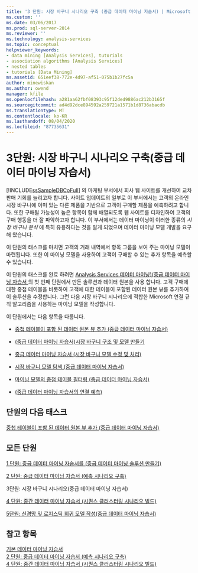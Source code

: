 ```yaml
---
title: '3 단원: 시장 바구니 시나리오 구축 (중급 데이터 마이닝 자습서) | Microsoft Docs'
ms.custom: ''
ms.date: 03/06/2017
ms.prod: sql-server-2014
ms.reviewer: ''
ms.technology: analysis-services
ms.topic: conceptual
helpviewer_keywords:
- data mining [Analysis Services], tutorials
- association algorithms [Analysis Services]
- nested tables
- tutorials [Data Mining]
ms.assetid: 651eef38-772e-4d97-af51-075b1b27fc5a
author: minewiskan
ms.author: owend
manager: kfile
ms.openlocfilehash: a281aa62fbf08393c95f12ded9886ac212b3165f
ms.sourcegitcommit: ad4d92dce894592a259721a1571b1d8736abacdb
ms.translationtype: MT
ms.contentlocale: ko-KR
ms.lasthandoff: 08/04/2020
ms.locfileid: "87735631"
---
```

# <a name="lesson-3-building-a-market-basket-scenario-intermediate-data-mining-tutorial"></a>3단원: 시장 바구니 시나리오 구축(중급 데이터 마이닝 자습서)
  [!INCLUDE[ssSampleDBCoFull](../includes/sssampledbcofull-md.md)] 의 마케팅 부서에서 회사 웹 사이트를 개선하여 교차 판매 기회를 늘리고자 합니다. 사이트 업데이트의 일부로 이 부서에서는 고객의 온라인 시장 바구니에 이미 있는 다른 제품을 기반으로 고객이 구매할 제품을 예측하려고 합니다. 또한 구매될 가능성이 높은 항목이 함께 배열되도록 웹 사이트를 디자인하여 고객의 구매 행동을 더 잘 파악하고자 합니다. 이 부서에서는 데이터 마이닝이 이러한 종류의 *시장 바구니 분석* 에 특히 유용하다는 것을 알게 되었으며 데이터 마이닝 모델 개발을 요구해 왔습니다.  
  
 이 단원의 태스크를 마치면 고객의 거래 내역에서 항목 그룹을 보여 주는 마이닝 모델이 마련됩니다. 또한 이 마이닝 모델을 사용하여 고객이 구매할 수 있는 추가 항목을 예측할 수 있습니다.  
  
 이 단원의 태스크를 완료 하려면 [Analysis Services 데이터 마이닝&#41;&#40;중급 데이터 마이닝 자습서 ](../../2014/tutorials/intermediate-data-mining-tutorial-analysis-services-data-mining.md)의 첫 번째 단원에서 만든 솔루션과 데이터 원본을 사용 합니다. 고객 구매에 대한 중첩 테이블을 비롯하여 고객에 대한 테이블이 포함된 데이터 원본 뷰를 추가하여 이 솔루션을 수정합니다.  그런 다음 시장 바구니 시나리오에 적합한 Microsoft 연결 규칙 알고리즘을 사용하는 마이닝 모델을 작성합니다.  
  
 이 단원에서는 다음 항목을 다룹니다.  
  
-   [중첩 테이블이 포함 된 데이터 원본 뷰 추가 &#40;중급 데이터 마이닝 자습서&#41;](../../2014/tutorials/adding-a-data-source-view-with-nested-tables-intermediate-data-mining-tutorial.md)  
  
-   [&#40;중급 데이터 마이닝 자습서&#41;시장 바구니 구조 및 모델 만들기](../../2014/tutorials/creating-a-market-basket-structure-and-model-intermediate-data-mining-tutorial.md)  
  
-   [중급 데이터 마이닝 자습서 &#40;시장 바구니 모델 수정 및 처리&#41;](../../2014/tutorials/modify-process-market-basket-model-intermediate-data-mining-tutorial.md)  
  
-   [시장 바구니 모델 탐색 &#40;중급 데이터 마이닝 자습서&#41;](../../2014/tutorials/exploring-the-market-basket-models-intermediate-data-mining-tutorial.md)  
  
-   [마이닝 모델의 중첩 테이블 필터링 &#40;중급 데이터 마이닝 자습서&#41;](../../2014/tutorials/filtering-a-nested-table-in-a-mining-model-intermediate-data-mining-tutorial.md)  
  
-   [&#40;중급 데이터 마이닝 자습서의 연결 예측&#41;](../../2014/tutorials/predicting-associations-intermediate-data-mining-tutorial.md)  
  
## <a name="next-task-in-lesson"></a>단원의 다음 태스크  
 [중첩 테이블이 포함 된 데이터 원본 뷰 추가 &#40;중급 데이터 마이닝 자습서&#41;](../../2014/tutorials/adding-a-data-source-view-with-nested-tables-intermediate-data-mining-tutorial.md)  
  
## <a name="all-lessons"></a>모든 단원  
 [1 단원: 중급 데이터 마이닝 자습서를 &#40;중급 데이터 마이닝 솔루션 만들기&#41;](../../2014/tutorials/lesson-1-create-solution-intermediate-data-mining-tutorial.md)  
  
 [2 단원: 중급 데이터 마이닝 자습서 &#40;예측 시나리오 구축&#41;](../../2014/tutorials/lesson-2-building-a-forecasting-scenario-intermediate-data-mining-tutorial.md)  
  
 3단원: 시장 바구니 시나리오(중급 데이터 마이닝 자습서)  
  
 [4 단원: 중간 데이터 마이닝 자습서 &#40;시퀀스 클러스터링 시나리오 빌드&#41;](../../2014/tutorials/lesson-4-build-sequence-clustering-scenario-intermediate-data-mining.md)  
  
 [5단원: 신경망 및 로지스틱 회귀 모델 작성&#40;중급 데이터 마이닝 자습서&#41;](../../2014/tutorials/lesson-5-build-models-intermediate-data-mining-tutorial.md)  
  
## <a name="see-also"></a>참고 항목  
 [기본 데이터 마이닝 자습서](../../2014/tutorials/basic-data-mining-tutorial.md)   
 [2 단원: 중급 데이터 마이닝 자습서 &#40;예측 시나리오 구축&#41;](../../2014/tutorials/lesson-2-building-a-forecasting-scenario-intermediate-data-mining-tutorial.md)   
 [4 단원: 중간 데이터 마이닝 자습서 &#40;시퀀스 클러스터링 시나리오 빌드&#41;](../../2014/tutorials/lesson-4-build-sequence-clustering-scenario-intermediate-data-mining.md)  
  
  
